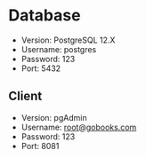 # Database
* Version: PostgreSQL 12.X
* Username: postgres
* Password: 123
* Port: 5432
##  Client 
* Version: pgAdmin
* Username: root@gobooks.com
* Password: 123
* Port: 8081
